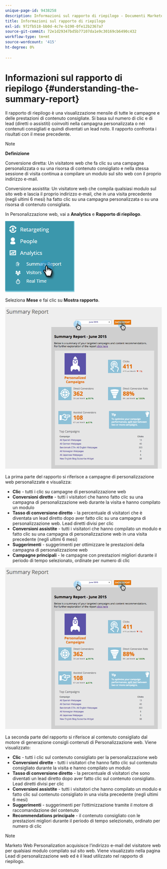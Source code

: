 ```yaml
---
unique-page-id: 9438258
description: Informazioni sul rapporto di riepilogo - Documenti Marketo - Documentazione del prodotto
title: Informazioni sul rapporto di riepilogo
exl-id: 972fb518-bb0d-4c7e-b190-0fe12b2367a7
source-git-commit: 72e1d29347bd5b77107da1e9c30169cb6490c432
workflow-type: tm+mt
source-wordcount: '415'
ht-degree: 0%

---
```


# Informazioni sul rapporto di riepilogo {#understanding-the-summary-report}

Il rapporto di riepilogo è una visualizzazione mensile di tutte le campagne e delle prestazioni di contenuto consigliate. Si basa sul numero di clic e di lead (diretti o assistiti) coinvolti nella campagna personalizzata o nei contenuti consigliati e quindi diventati un lead noto. Il rapporto confronta i risultati con il mese precedente.

>[!NOTE]
>
>**Definizione**
>
>Conversione diretta: Un visitatore web che fa clic su una campagna personalizzata o su una risorsa di contenuto consigliato e nella stessa sessione di visita continua a compilare un modulo sul sito web con il proprio indirizzo e-mail.
>
>Conversione assistita: Un visitatore web che compila qualsiasi modulo sul sito web e lascia il proprio indirizzo e-mail, che in una visita precedente (negli ultimi 6 mesi) ha fatto clic su una campagna personalizzata o su una risorsa di contenuto consigliata.

In Personalizzazione web, vai a **Analytics** e **Rapporto di riepilogo**.

![](assets/image2016-4-6-10-3a15-3a58.png)

Seleziona **Mese** e fai clic su **Mostra rapporto**.

![](assets/2.png)

La prima parte del rapporto si riferisce a campagne di personalizzazione web personalizzate e visualizza:

* **Clic** - tutti i clic su campagne di personalizzazione web
* **Conversioni dirette** - tutti i visitatori che hanno fatto clic su una campagna di personalizzazione web durante la visita e hanno compilato un modulo
* **Tasso di conversione diretto** - la percentuale di visitatori che è diventata un lead diretto dopo aver fatto clic su una campagna di personalizzazione web. Lead diretti divisi per clic
* **Conversioni assistite** - tutti i visitatori che hanno compilato un modulo e fatto clic su una campagna di personalizzazione web in una visita precedente (negli ultimi 6 mesi)
* **Suggerimenti** - suggerimenti per ottimizzare le prestazioni della campagna di personalizzazione web
* **Campagne principali** - le campagne con prestazioni migliori durante il periodo di tempo selezionato, ordinate per numero di clic

![](assets/3.png)

La seconda parte del rapporto si riferisce al contenuto consigliato dal motore di generazione consigli contenuti di Personalizzazione web. Viene visualizzato:

* **Clic** - tutti i clic sul contenuto consigliato per la personalizzazione web
* **Conversioni dirette** - tutti i visitatori che hanno fatto clic sul contenuto consigliato durante la visita e hanno compilato un modulo
* **Tasso di conversione diretto** - la percentuale di visitatori che sono diventati un lead diretto dopo aver fatto clic sul contenuto consigliato. Lead diretti divisi per clic
* **Conversioni assistite** - tutti i visitatori che hanno compilato un modulo e fatto clic sul contenuto consigliato in una visita precedente (negli ultimi 6 mesi)
* **Suggerimenti** - suggerimenti per l’ottimizzazione tramite il motore di raccomandazione del contenuto
* **Recommendations principale** - il contenuto consigliato con le prestazioni migliori durante il periodo di tempo selezionato, ordinato per numero di clic

>[!NOTE]
>
>Marketo Web Personalization acquisisce l’indirizzo e-mail del visitatore web per qualsiasi modulo compilato sul sito web. Viene visualizzato nella pagina Lead di personalizzazione web ed è il lead utilizzato nel rapporto di riepilogo.
